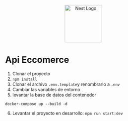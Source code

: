 <p align="center">
  <a href="http://nestjs.com/" target="blank"><img src="https://nestjs.com/img/logo-small.svg" width="120" alt="Nest Logo" /></a>
</p>

# Api Eccomerce

1. Clonar el proyecto
2. ``` npm install ```
3. Clonar el archivo ``` .env.template ```y renombrarlo a ``` .env ```
4. Cambiar las variables de entorno
5. levantar la base de datos del contenedor

```
docker-compose up --build -d
```

6. Levantar el proyecto en desarrollo: ``` npm run start:dev ```